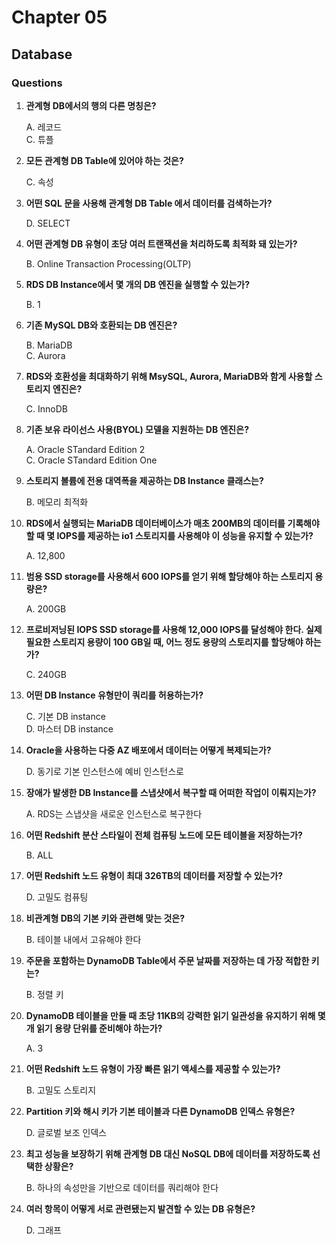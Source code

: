 # Chapter 05

## Database

### Questions

1. **관계형 DB에서의 행의 다른 명칭은?**  

    A. 레코드  
    C. 튜플

1. **모든 관계형 DB Table에 있어야 하는 것은?**  

    C. 속성  

1. **어떤 SQL 문을 사용해 관계형 DB Table 에서 데이터를 검색하는가?**  

    D. SELECT  

1. **어떤 관계형 DB 유형이 초당 여러 트랜잭션을 처리하도록 최적화 돼 있는가?**  

    B. Online Transaction Processing(OLTP)  

1. **RDS DB Instance에서 몇 개의 DB 엔진을 실행할 수 있는가?**  

    B. 1  

1. **기존 MySQL DB와 호환되는 DB 엔진은?**  

    B. MariaDB  
    C. Aurora

1. **RDS와 호환성을 최대화하기 위해 MsySQL, Aurora, MariaDB와 함게 사용할 스토리지 엔진은?**  

    C. InnoDB  

1. **기존 보유 라이선스 사용(BYOL) 모델을 지원하는 DB 엔진은?**  

    A. Oracle STandard Edition 2  
    C. Oracle STandard Edition One

1. **스토리지 볼륨에 전용 대역폭을 제공하는 DB Instance 클래스는?**  

    B. 메모리 최적화  

1. **RDS에서 실행되는 MariaDB 데이터베이스가 매초 200MB의 데이터를 기록해야 할 때 몇 IOPS를 제공하는 io1 스토리지를 사용해야 이 성능을 유지할 수 있는가?**  

    A. 12,800  

1. **범용 SSD storage를 사용해서 600 IOPS를 얻기 위해 할당해야 하는 스토리지 용량은?**  

    A. 200GB  

1. **프로비저닝된 IOPS SSD storage를 사용해 12,000 IOPS를 달성해야 한다. 실제 필요한 스토리지 용량이 100 GB일 때, 어느 정도 용량의 스토리지를 할당해야 하는가?**  

    C. 240GB  

1. **어떤 DB Instance 유형만이 쿼리를 허용하는가?**  

    C. 기본 DB instance  
    D. 마스터 DB instance

1. **Oracle을 사용하는 다중 AZ 배포에서 데이터는 어떻게 복제되는가?**  

    D. 동기로 기본 인스턴스에 예비 인스턴스로  

1. **장애가 발생한 DB Instance를 스냅샷에서 복구할 때 어떠한 작업이 이뤄지는가?**  

    A. RDS는 스냅샷을 새로운 인스턴스로 복구한다  

1. **어떤 Redshift 분산 스타일이 전체 컴퓨팅 노드에 모든 테이블을 저장하는가?**  

    B. ALL  

1. **어떤 Redshift 노드 유형이 최대 326TB의 데이터를 저장할 수 있는가?**  

    D. 고밀도 컴퓨팅  

1. **비관계형 DB의 기본 키와 관련해 맞는 것은?**  

    B. 테이블 내에서 고유해야 한다  

1. **주문을 포함하는 DynamoDB Table에서 주문 날짜를 저장하는 데 가장 적합한 키는?**  

    B. 정렬 키  

1. **DynamoDB 테이블을 만들 때 초당 11KB의 강력한 읽기 일관성을 유지하기 위해 몇 개 읽기 용량 단위를 준비해야 하는가?**  

    A. 3  

1. **어떤 Redshift 노드 유형이 가장 빠른 읽기 액세스를 제공할 수 있는가?**  

    B. 고밀도 스토리지  

1. **Partition 키와 해시 키가 기본 테이블과 다른 DynamoDB 인덱스 유형은?**  

    D. 글로벌 보조 인덱스  

1. **최고 성능을 보장하기 위해 관계형 DB 대신 NoSQL DB에 데이터를 저장하도록 선택한 상황은?**  

    B. 하나의 속성만을 기반으로 데이터를 쿼리해야 한다  

1. **여러 항목이 어떻게 서로 관련됐는지 발견할 수 있는 DB 유형은?**  

    D. 그래프  
